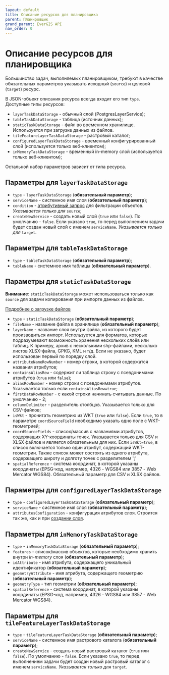```yaml
---
layout: default
title: Описание ресурсов для планировщика
parent: Планировщик
grand_parent: EverGIS API
nav_order: 0
---
```


# Описание ресурсов для планировщика
Большинство задач, выполняемых планировщиком, требуют в качестве обязательных параметров указывать исходный (`source`) и целевой (`target`) ресурс.

В JSON-объект описания ресурса всегда входит его тип `type`. Доступные типы ресурсов:
- `layerTaskDataStorage` - обычный слой (PostgresLayerService);
- `tableTaskDataStorage` - таблица (источник данных);
- `staticTaskDataStorage` - файл во временном хранилище. Используется при загрузке данных из файлов. 
- `tileFeatureLayerTaskDataStorage` - растровый каталог;
- `configuredLayerTaskDataStorage` - временный конфигурированный слой (используется только веб-клиентом);
- `inMemoryTaskDataStorage` - временный in-memory слой (используется только веб-клиентом);

Остальной набор параметров зависит от типа ресурса.

## Параметры для `layerTaskDataStorage`

- `type` - `layerTaskDataStorage` (**обязательный параметр**);
- `serviceName` - системное имя слоя (**обязательный параметр**);
- `condition` - [атрибутивный запрос](/help/attr_query) для фильтрации объектов. _Указывается только для_ `source`;
- `createNewService` - создать новый слой (`true` или `false`). По умолчанию - `false`. Если указано `true`, то перед выполнением задачи будет создан новый слой с именем `serviceName`. _Указывается только для_ `target`.

## Параметры для `tableTaskDataStorage`

- `type` - `tableTaskDataStorage` (**обязательный параметр**);
- `tableName` - системное имя таблицы (**обязательный параметр**).

## Параметры для `staticTaskDataStorage`
**Внимание**: `staticTaskDataStorage` может использоваться только как `source` для задачи копирования при импорте данных из файлов.

[Подробнее о загрузке файлов](/api/data_upload#авторизация-и-загрузка-файла)

- `type` - `staticTaskDataStorage` (**обязательный параметр**);
- `fileName` - название файла в хранилище (**обязательный параметр**);
- `layerName` - название слоя внутри файла, из которого будет производиться импорт. Используется для форматов, которые подразумевают возможность хранения нескольких слоёв или таблиц. К примеру, архив с несколькими shp-файлами, несколько листов XLSX-файла, GPKG, KML и т/д. Если не указано, будет использован первый по порядку слой.
- `attributeNameRowNumber` - номер строки, в которой содержатся названия атрибутов;
- `containsAliasRow` - содержит ли таблица строку с псевдонимами атрибутов (`true` или `false`);
- `aliasRowNumber` - номер строки с псевдонимами атрибутов. Указывается только если `containsAliasRow=true`;
- `firstDataRowNumber` - с какой строки начинать считывать данные. По умолчанию - 2;
- `columnDelimiter` - разделитель столбцов. Указывается только для CSV-файлов;
- `isWkt` - прочитать геометрию из WKT (`true` или `false`). Если `true`, то в параметре `coordSourceField` необходимо указать одно поле с WKT-геометрией;
- `coordSourceFields` - список/массив с названиями атрибутов, содержащих XY-координаты точек. Указывается только для CSV и XLSX файлов и является обязательным для них. Если `isWkt=true`, в список включается только один атрибут, содержащий WKT-геометрии. Также список может состоять из одного атрибута, содержащего широту и долготу точек с разделителем ';'
- `spatialReference` - система координат, в которой указаны координаты (EPSG-код, например, 4326 - WGS84 или 3857 - Web Mercator WGS84). Обязательный параметр для CSV и XLSX файлов.

## Параметры для `configuredLayerTaskDataStorage`

- `type` - `configuredLayerTaskDataStorage` (**обязательный параметр**);
- `serviceName` - системное имя слоя (**обязательный параметр**);
- `attributesConfiguration` - конфигурация атрибутов слоя. Строится так же, как и при [создании слоя](/api/resources/create_layer).

## Параметры для `inMemoryTaskDataStorage`

- `type` - `inMemoryTaskDataStorage` (**обязательный параметр**);
- `features` - список/массив объектов, которые необходимо хранить внутри _in-memory_ слоя (**обязательный параметр**); <!-- здесь нужна будет ссылка на какую-нибудь страничку с JSON-структурой описаний объектов (атрибуты + геометрия) --->
- `idAttribute` - имя атрибута, содержащего уникальный идентификатор (**обязательный параметр**);
- `geometryAttribute` - имя атрибута, содержащего геометрию (**обязательный параметр**);
- `geometryType` - тип геометрии (**обязательный параметр**);
- `spatialReference` - система координат, в которой указаны координаты (EPSG-код, например, 4326 - WGS84 или 3857 - Web Mercator WGS84).

## Параметры для `tileFeatureLayerTaskDataStorage`

- `type` - `tileFeatureLayerTaskDataStorage` (**обязательный параметр**);
- `serviceName` - системное имя растрового каталога (**обязательный параметр**);
- `createNewService` - создать новый растровый каталог (`true` или `false`). По умолчанию - `false`. Если указано `true`, то перед выполнением задачи будет создан новый растровый каталог с именем `serviceName`. _Указывается только для_ `target`.